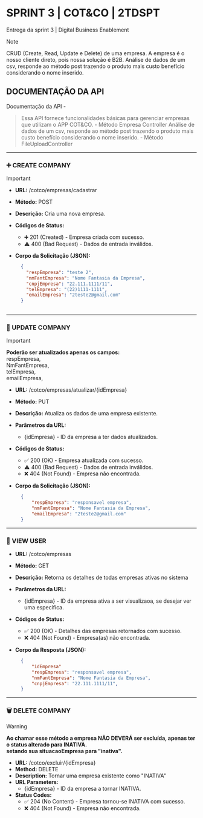 # SPRINT 3 | COT&CO | 2TDSPT
Entrega da sprint 3 | Digital Business Enablement
> [!NOTE]
> CRUD (Create, Read, Update e Delete) de uma empresa. A empresa é o nosso cliente direto, pois nossa solução é B2B.
> Análise de dados de um csv, responde ao método post trazendo o produto mais custo benefício considerando o nome inserido.


## DOCUMENTAÇÃO DA API

Documentação da API -
> Essa API fornece funcionalidades básicas para gerenciar empresas que utilizam o APP COT&CO. - Método Empresa Controller
> Análise de dados de um csv, responde ao método post trazendo o produto mais custo benefício considerando o nome inserido. - Método FileUploadController
---

### :heavy_plus_sign: CREATE COMPANY
>[!IMPORTANT]

- **URL:** /cotco/empresas/cadastrar
- **Método:** POST
- **Descrição:** Cria uma nova empresa.
- **Códigos de Status:**
  - :heavy_plus_sign: 201 (Created) - Empresa criada com sucesso.
  -  :warning: 400 (Bad Request) - Dados de entrada inválidos.
- **Corpo da Solicitação (JSON):**

  
  ```json
    {
      "respEmpresa": "teste 2",
      "nmFantEmpresa": "Nome Fantasia da Empresa",
      "cnpjEmpresa": "22.111.1111/11",
      "telEmpresa": "(22)1111-1111",
      "emailEmpresa": "2teste2@gmail.com"
    }
 
---

### :repeat: UPDATE COMPANY
> [!IMPORTANT]
> **Poderão ser atualizados apenas os campos:** <BR/>
> respEmpresa, <BR/>
> NmFantEmpresa, <BR/>
> telEmpresa,<BR/>
> emailEmpresa, <BR/>

- **URL:** /cotco/empresas/atualizar/{idEmpresa}
- **Método:** PUT
- **Descrição:** Atualiza os dados de uma empresa existente.
- **Parâmetros da URL:**
  - {idEmpresa} - ID da empresa a ter dados atualizados.
- **Códigos de Status:**
  - :white_check_mark: 200 (OK) - Empresa atualizada com sucesso.
  - :warning: 400 (Bad Request) - Dados de entrada inválidos.
  - :x: 404 (Not Found) - Empresa não encontrada.
- **Corpo da Solicitação (JSON):**

  
  ```json
    {
        "respEmpresa": "responsavel empresa",
        "nmFantEmpresa": "Nome Fantasia da Empresa",
        "emailEmpresa": "2teste2@gmail.com"
    }

---

### :page_with_curl: VIEW USER

- **URL:** /cotco/empresas
- **Método:** GET
- **Descrição:** Retorna os detalhes de todas empresas ativas no sistema
- **Parâmetros da URL:**
  - {idEmpresa} - ID da empresa ativa a ser visualizaoa, se desejar ver uma específica.
- **Códigos de Status:**
  - :white_check_mark: 200 (OK) - Detalhes das empresas retornados com sucesso.
  - :x: 404 (Not Found) - Empresa(as) não encontrada.
- **Corpo da Resposta (JSON):**

  
  ```json
    {
        "idEmpresa"
        "respEmpresa": "responsavel empresa",
        "nmFantEmpresa": "Nome Fantasia da Empresa",
        "cnpjEmpresa": "22.111.1111/11",
    }
  
---

### :wastebasket: DELETE COMPANY

> [!WARNING]
> **Ao chamar esse método a empresa NÃO DEVERÁ ser excluída, apenas ter o status alterado para INATIVA.** <BR/>
> **setando sua situacaoEmpresa para "inativa".**

- **URL:** /cotco/excluir/{idEmpresa}
- **Method:** DELETE
- **Description:** Tornar uma empresa existente como "INATIVA"
- **URL Parameters:**
  - {idEmpresa} - ID da empresa a tornar INATIVA.
- **Status Codes:**
  - :white_check_mark: 204 (No Content) - Empresa tornou-se INATIVA com sucesso.
  - :x: 404 (Not Found) - Empresa não encontrada.

